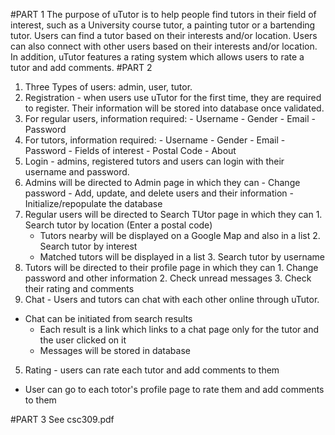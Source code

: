 #PART 1
The purpose of uTutor is to help people find tutors in their field of interest, such as a University course tutor, a painting tutor or a bartending tutor. Users can find a tutor based on their interests and/or location. Users can also connect with other users based on their interests and/or location. In addition, uTutor features a rating system which allows users to rate a tutor and add comments.
#PART 2
1. Three Types of users: admin, user, tutor.
2. Registration - when users use uTutor for the first time, they are required to register. Their information will be stored into database once validated.
  1. For regular users, information required:
    - Username
    - Gender
    - Email
    - Password
  2. For tutors, information required:
    - Username
    - Gender
    - Email
    - Password
    - Fields of interest
    - Postal Code
    - About
3. Login - admins, registered tutors and users can login with their username and password.
  1. Admins will be directed to Admin page in which they can
    - Change password
    - Add, update, and delete users and their information
    - Initialize/repopulate the database
  2. Regular users will be directed to Search TUtor page in which they can
    1. Search tutor by location (Enter a postal code)
      - Tutors nearby will be displayed on a Google Map and also in a list
    2. Search tutor by interest
      - Matched tutors will be displayed in a list
    3. Search tutor by username
  3. Tutors will be directed to their profile page in which they can
    1. Change password and other information
    2. Check unread messages
    3. Check their rating and comments
4. Chat - Users and tutors can chat with each other online through uTutor.
  - Chat can be initiated from search results 
    - Each result is a link which links to a chat page only for the tutor and the user clicked on it
    - Messages will be stored in database
5. Rating - users can rate each tutor and add comments to them
  - User can go to each totor's profile page to rate them and add comments to them

#PART 3
See csc309.pdf
